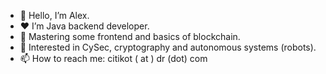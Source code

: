 - 👋 Hello, I’m Alex.
- ❤ I’m Java backend developer.
- 🌱 Mastering some frontend and basics of blockchain.
- 👀 Interested in CySec, cryptography and autonomous systems (robots).
- 📫 How to reach me: citikot ( at ) dr (dot) com

<!---
citikot/citikot is a ✨ special ✨ repository because its `README.md` (this file) appears on your GitHub profile.
You can click the Preview link to take a look at your changes.
--->
